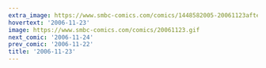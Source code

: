 ```yaml
---
extra_image: https://www.smbc-comics.com/comics/1448582005-20061123after.png
hovertext: '2006-11-23'
image: https://www.smbc-comics.com/comics/20061123.gif
next_comic: '2006-11-24'
prev_comic: '2006-11-22'
title: '2006-11-23'
---
```


